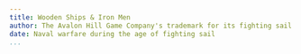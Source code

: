 ```yaml
---
title: Wooden Ships & Iron Men
author: The Avalon Hill Game Company's trademark for its fighting sail game
date: Naval warfare during the age of fighting sail
...
```

